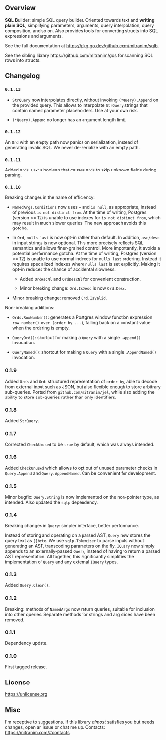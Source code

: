 ## Overview

**SQL** **B**uilder: simple SQL query builder. Oriented towards text and **writing plain SQL**, simplifying parameters, arguments, query interpolation, query composition, and so on. Also provides tools for converting structs into SQL expressions and arguments.

See the full documentation at https://pkg.go.dev/github.com/mitranim/sqlb.

See the sibling library https://github.com/mitranim/gos for scanning SQL rows into structs.

## Changelog

### `0.1.13`

* `StrQuery` now interpolates directly, without invoking `(*Query).Append` on the provided query. This allows to interpolate `StrQuery` strings that contain named parameter placeholders. Use at your own risk.

* `(*Query).Append` no longer has an argument length limit.

### `0.1.12`

An `Ord` with an empty path now panics on serialization, instead of generating invalid SQL. We never de-serialize with an empty path.

### `0.1.11`

Added `Ords.Lax`: a boolean that causes `Ords` to skip unknown fields during parsing.

### `0.1.10`

Breaking changes in the name of efficiency:

* `NamedArgs.Conditions` now uses `=` and `is null`, as appropriate, instead of previous `is not distinct from`. At the time of writing, Postgres (version <= 12) is unable to use indexes for `is not distinct from`, which may result in much slower queries. The new approach avoids this gotcha.

* In `Ord`, `nulls last` is now opt-in rather than default. In addition, `asc/desc` in input strings is now optional. This more precisely reflects SQL semantics and allows finer-grained control. More importantly, it avoids a potential performance gotcha. At the time of writing, Postgres (version <= 12) is unable to use normal indexes for `nulls last` ordering. Instead it requires specialized indexes where `nulls last` is set explicitly. Making it opt-in reduces the chance of accidental slowness.

  * Added `OrdAscNl` and `OrdDescNl` for convenient construction.

  * Minor breaking change: `Ord.IsDesc` is now `Ord.Desc`.

* Minor breaking change: removed `Ord.IsValid`.

Non-breaking additions:

* `Ords.RowNumber()`: generates a Postgres window function expression `row_number() over (order by ...)`, falling back on a constant value when the ordering is empty.

* `QueryOrd()`: shortcut for making a `Query` with a single `.Append()` invocation.

* `QueryNamed()`: shortcut for making a `Query` with a single `.AppendNamed()` invocation.

### 0.1.9

Added `Ords` and `Ord`: structured representation of `order by`, able to decode from external input such as JSON, but also flexible enough to store arbitrary sub-queries. Ported from `github.com/mitranim/jel`, while also adding the ability to store sub-queries rather than only identifiers.

### 0.1.8

Added `StrQuery`.

### 0.1.7

Corrected `CheckUnused` to be `true` by default, which was always intended.

### 0.1.6

Added `CheckUnused` which allows to opt out of unused parameter checks in `Query.Append` and `Query.AppendNamed`. Can be convenient for development.

### 0.1.5

Minor bugfix: `Query.String` is now implemented on the non-pointer type, as intended. Also updated the `sqlp` dependency.

### 0.1.4

Breaking changes in `Query`: simpler interface, better performance.

Instead of storing and operating on a parsed AST, `Query` now stores the query text as `[]byte`. We use `sqlp.Tokenizer` to parse inputs without generating an AST, transcoding parameters on the fly. `IQuery` now simply appends to an externally-passed `Query`, instead of having to return a parsed AST representation. All together, this significantly simplifies the implementation of `Query` and any external `IQuery` types.

### 0.1.3

Added `Query.Clear()`.

### 0.1.2

Breaking: methods of `NamedArgs` now return queries, suitable for inclusion into other queries. Separate methods for strings and arg slices have been removed.

### 0.1.1

Dependency update.

### 0.1.0

First tagged release.

## License

https://unlicense.org

## Misc

I'm receptive to suggestions. If this library _almost_ satisfies you but needs changes, open an issue or chat me up. Contacts: https://mitranim.com/#contacts
